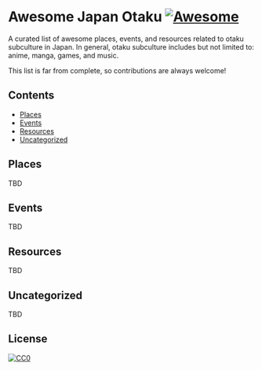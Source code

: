 # Awesome Japan Otaku [![Awesome](https://cdn.rawgit.com/sindresorhus/awesome/d7305f38d29fed78fa85652e3a63e154dd8e8829/media/badge.svg)](https://github.com/sindresorhus/awesome)

A curated list of awesome places, events, and resources related to otaku subculture in Japan. In general, otaku subculture includes but not limited to: anime, manga, games, and music.

This list is far from complete, so contributions are always welcome!

## Contents

- [Places](#places)
- [Events](#events)
- [Resources](#resources)
- [Uncategorized](#uncategorized)

## Places

TBD

## Events

TBD

## Resources

TBD

## Uncategorized

TBD

## License

[![CC0](http://mirrors.creativecommons.org/presskit/buttons/88x31/svg/cc-zero.svg)](https://creativecommons.org/publicdomain/zero/1.0/)

